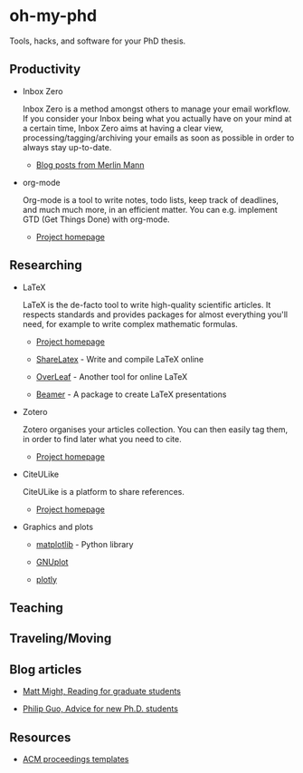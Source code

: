 oh-my-phd
=========

Tools, hacks, and software for your PhD thesis.

## Productivity

* Inbox Zero

  Inbox Zero is a method amongst others to manage your email
  workflow. If you consider your Inbox being what you actually have on
  your mind at a certain time, Inbox Zero aims at having a clear view,
  processing/tagging/archiving your emails as soon as possible in
  order to always stay up-to-date.

  * [Blog posts from Merlin Mann](http://www.43folders.com/izero)

* org-mode

  Org-mode is a tool to write notes, todo lists, keep track of
  deadlines, and much much more, in an efficient matter. You can
  e.g. implement GTD (Get Things Done) with org-mode.
  
  * [Project homepage](http://orgmode.org)

## Researching

* LaTeX
  
  LaTeX is the de-facto tool to write high-quality scientific
  articles.  It respects standards and provides packages for almost
  everything you'll need, for example to write complex mathematic
  formulas.

  * [Project homepage](http://www.latex-project.org)

  * [ShareLatex](https://www.sharelatex.com) - Write and compile LaTeX
    online

  * [OverLeaf](https://www.overleaf.com) - Another tool for online
    LaTeX

  * [Beamer](http://www.ctan.org/pkg/beamer) - A package to create
    LaTeX presentations
  
* Zotero
  
  Zotero organises your articles collection. You can then easily tag
  them, in order to find later what you need to cite.

  * [Project homepage](https://www.zotero.org)

* CiteULike
  
  CiteULike is a platform to share references.
  
  * [Project homepage](http://www.citeulike.org)
  
* Graphics and plots
  
  * [matplotlib](http://matplotlib.org) - Python library
  
  * [GNUplot](http://www.gnuplot.info)
  
  * [plotly](https://plot.ly)

## Teaching

## Traveling/Moving

## Blog articles

* [Matt Might, Reading for graduate students](http://matt.might.net/articles/books-papers-materials-for-graduate-students/)

* [Philip Guo, Advice for new Ph.D. students](http://pgbovine.net/early-stage-PhD-advice.htm)

## Resources

* [ACM proceedings templates](http://www.acm.org/sigs/publications/proceedings-templates/)
